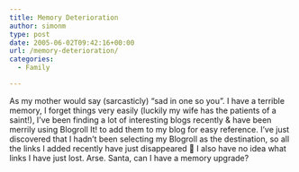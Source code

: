 ```yaml
---
title: Memory Deterioration
author: simonm
type: post
date: 2005-06-02T09:42:16+00:00
url: /memory-deterioration/
categories:
  - Family

---
```

As my mother would say (sarcasticly) &#8220;sad in one so you&#8221;. I have a terrible memory, I forget things very easily (luckily my wife has the patients of a saint!), I&#8217;ve been finding a lot of interesting blogs recently & have been merrily using Blogroll It! to add them to my blog for easy reference. I&#8217;ve just discovered that I hadn&#8217;t been selecting my Blogroll as the destination, so all the links I added recently have just disappeared 🙁 I also have no idea what links I have just lost. Arse. Santa, can I have a memory upgrade?